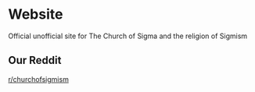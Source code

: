 # Website
Official unofficial site for The Church of Sigma and the religion of Sigmism

## Our Reddit
[r/churchofsigmism](https://www.reddit.com/r/churchofsigmism/)
